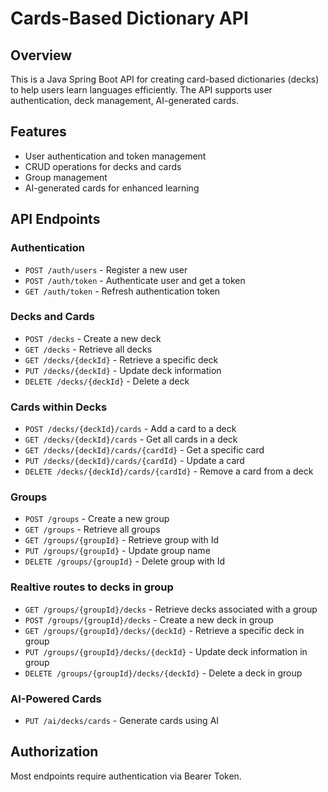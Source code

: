 # Cards-Based Dictionary API

## Overview
This is a Java Spring Boot API for creating card-based dictionaries (decks) to help users learn languages efficiently. The API supports user authentication, deck management, AI-generated cards.

## Features
- User authentication and token management
- CRUD operations for decks and cards
- Group management
- AI-generated cards for enhanced learning

## API Endpoints

### Authentication
- `POST /auth/users` - Register a new user
- `POST /auth/token` - Authenticate user and get a token
- `GET /auth/token` - Refresh authentication token

### Decks and Cards
- `POST /decks` - Create a new deck
- `GET /decks` - Retrieve all decks
- `GET /decks/{deckId}` - Retrieve a specific deck
- `PUT /decks/{deckId}` - Update deck information
- `DELETE /decks/{deckId}` - Delete a deck

### Cards within Decks
- `POST /decks/{deckId}/cards` - Add a card to a deck
- `GET /decks/{deckId}/cards` - Get all cards in a deck
- `GET /decks/{deckId}/cards/{cardId}` - Get a specific card
- `PUT /decks/{deckId}/cards/{cardId}` - Update a card
- `DELETE /decks/{deckId}/cards/{cardId}` - Remove a card from a deck

### Groups
- `POST /groups` - Create a new group
- `GET /groups` - Retrieve all groups
- `GET /groups/{groupId}` - Retrieve group with Id
- `PUT /groups/{groupId}` - Update group name
- `DELETE /groups/{groupId}` - Delete group with Id

### Realtive routes to decks in group
- `GET /groups/{groupId}/decks` - Retrieve decks associated with a group
- `POST /groups/{groupId}/decks` - Create a new deck in group
- `GET /groups/{groupId}/decks/{deckId}` - Retrieve a specific deck in group
- `PUT /groups/{groupId}/decks/{deckId}` - Update deck information in group
- `DELETE /groups/{groupId}/decks/{deckId}` - Delete a deck in group

### AI-Powered Cards
- `PUT /ai/decks/cards` - Generate cards using AI

## Authorization
Most endpoints require authentication via Bearer Token.

